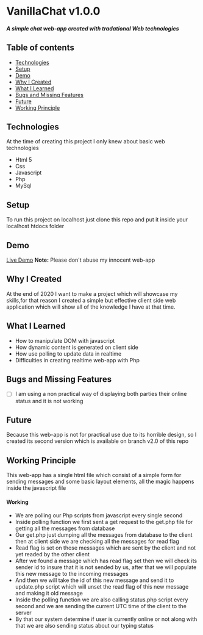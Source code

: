 # VanillaChat v1.0.0
##### A simple chat web-app created with tradational Web technologies
## Table of contents
* [Technologies](#technologies)
* [Setup](#setup)
* [Demo](#demo)
* [Why I Created](#why-i-created)
* [What I Learned](#what-i-learned)
* [Bugs and Missing Features](#bugs-and-missing-features)
* [Future](#future)
* [Working Principle](#working-principle)

## Technologies
At the time of creating this project I only knew about basic web technologies
* Html 5
* Css
* Javascript
* Php
* MySql

## Setup
To run this project on localhost just clone this repo and put it inside your localhost htdocs folder

## Demo
[Live Demo](http://erdum.42web.io/vanilla_chat) **Note:** Please don't abuse my innocent web-app

## Why I Created
At the end of 2020 I want to make a project which will showcase my skills,for that reason I created a simple but effective client side web application which will show all of the knowledge I have at that time.

## What I Learned
* How to manipulate DOM with javascript
* How dynamic content is generated on client side
* How use polling to update data in realtime
* Difficulties in creating realtime web-app with Php

## Bugs and Missing Features
* [ ] I am using a non practical way of displaying both parties their online status and it is not working

## Future
Because this web-app is not for practical use due to its horrible design, so I created its second version which is available on branch v2.0 of this repo

## Working Principle
This web-app has a single html file which consist of a simple form for sending messages and some basic layout elements, all the magic happens inside the javascript file
#### Working
* We are polling our Php scripts from javascript every single second
* Inside polling function we first sent a get request to the get.php file for getting all the messages from database
* Our get.php just dumping all the messages from database to the client then at client side we are checking all the messages for read flag
* Read flag is set on those messages which are sent by the client and not yet readed by the other client 
* After we found a message which has read flag set then we will check its sender id to insure that it is not sended by us, after that we will populate this new message to the incoming messages
* And then we will take the id of this new message and send it to update.php script which will unset the read flag of this new message and making it old message
* Inside the polling function we are also calling status.php script every second and we are sending the current UTC time of the client to the server
* By that our system determine if user is currently online or not along with that we are also sending status about our typing status 
